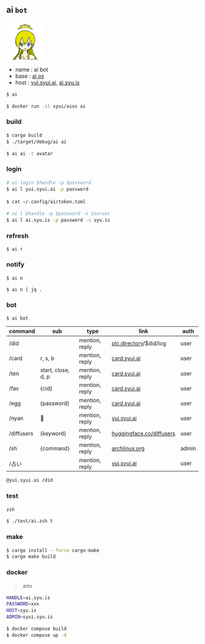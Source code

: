 ## ai `bot`

<img src="./icon/avatar.png" width="100">

- name : ai bot
- base : [ai os](https://git.syui.ai/ai/os)
- host : [yui.syui.ai](https://bsky.app/profile/yui.syui.ai), [ai.syu.is](https://web.syu.is/profile/ai.syu.is)

```sh
$ ai
```

```sh
$ docker run -it syui/aios ai
```

### build

```sh
$ cargo build
$ ./target/debug/ai ai
```

```sh
$ ai ai -t avatar
```

### login

```sh
# ai login $handle -p $password
$ ai l yui.syui.ai -p password

$ cat ~/.config/ai/token.toml
```

```sh
# ai l $handle -p $password -s $server
$ ai l ai.syu.is -p password -s syu.is
```

### refresh

```
$ ai r
```

### notify

```
$ ai n
```

```
$ ai n | jq .
```

### bot

```
$ ai bot
```

|command|sub|type|link|auth|
|---|---|---|---|---|
|/did||mention, reply| [plc.directory](https://plc.directory)/$did/log |user|
|/card|r, s, b|mention, reply| [card.syui.ai](https://card.syui.ai) |user|
|/ten|start, close, d, p|mention, reply| [card.syui.ai](https://card.syui.ai)  |user|
|/fav|{cid}|mention, reply| [card.syui.ai](https://card.syui.ai)  |user|
|/egg|{password}|mention, reply| [card.syui.ai](https://card.syui.ai)  |user|
|/nyan|🍬|mention, reply| [yui.syui.ai](https://yui.syui.ai) |user|
|/diffusers|{keyword}|mention, reply| [huggingface.co/diffusers](https://huggingface.co/docs/diffusers/index) |user|
|/sh|{command}|mention, reply| [archlinux.org](https://wiki.archlinux.org/title/Systemd-nspawn) |admin|
|/占い||mention, reply| [yui.syui.ai](https://yui.syui.ai) |user|

```sh
@yui.syui.ai /did
```

### test

`zsh`

```sh
$ ./test/ai.zsh t
```

### make

```sh
$ cargo install --force cargo-make
$ cargo make build
```

### docker

> .env 

```sh
HANDLE=ai.syu.is
PASSWORD=xxx
HOST=syu.is
ADMIN=syui.syu.is
```

```sh
$ docker compose build
$ docker compose up -d
```
